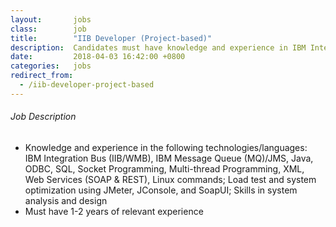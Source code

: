 ```yaml
---
layout:       jobs
class:        job
title:        "IIB Developer (Project-based)"
description:  Candidates must have knowledge and experience in IBM Integration Bus, IBM Messsage Queue, Java, ODBC,SQL
date:         2018-04-03 16:42:00 +0800
categories:   jobs
redirect_from:
  - /iib-developer-project-based
---
```

<!-- Do not leave new lines after each element. Elements after new lines will not be rendered. -->
<h6 class="-dark">Job Description</h6>
<ul>
	<li>Knowledge and experience in the following technologies/languages: IBM Integration Bus (IIB/WMB), IBM Message Queue (MQ)/JMS, Java, ODBC, SQL, Socket Programming, Multi-thread Programming, XML, Web Services (SOAP & REST), Linux commands; Load test and system optimization using JMeter, JConsole, and SoapUI; Skills in system analysis and design</li>
	<li>Must have 1-2 years of relevant experience</li>
</ul>
	

